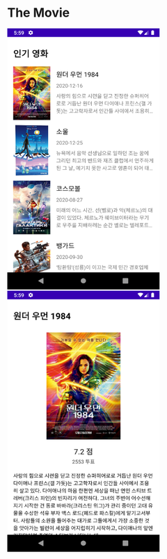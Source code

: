 # The Movie


<img src="./img/screen1.png"  width="350" height="600">
<img src="./img/screen2.png"  width="350" height="600">

